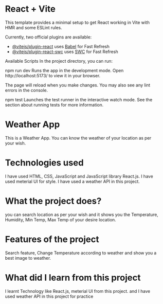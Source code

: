# React + Vite

This template provides a minimal setup to get React working in Vite with HMR and some ESLint rules.

Currently, two official plugins are available:

- [@vitejs/plugin-react](https://github.com/vitejs/vite-plugin-react/blob/main/packages/plugin-react/README.md) uses [Babel](https://babeljs.io/) for Fast Refresh
- [@vitejs/plugin-react-swc](https://github.com/vitejs/vite-plugin-react-swc) uses [SWC](https://swc.rs/) for Fast Refresh

Available Scripts
In the project directory, you can run:

npm run dev
Runs the app in the development mode.
Open  http://localhost:5173/ to view it in your browser.

The page will reload when you make changes.
You may also see any lint errors in the console.

npm test
Launches the test runner in the interactive watch mode.
See the section about running tests for more information.
# Weather App
This is a Weather App. You can know the weather of your location as per your wish.

# Technologies used
I have used HTML, CSS, JavaScript and JavaScript library React.js. I have used meterial UI for style.
I have used a weather API in this project.

# What the project does?
you can search location as per your wish and it shows you the Temperature, Humidity, Min Temp, Max Temp of your desire location.

# Features of the project
Search feature, Change Temperature according to weather and show you a best image to weather.

# What did I learn from this project
I learnt Technology like React.js, meterial UI from this project. and I have used weather API in this project for practice 

